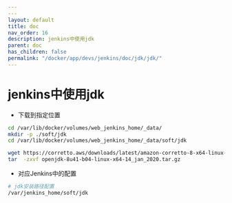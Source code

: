 ```yaml
---
---
layout: default
title: doc
nav_order: 16
description: jenkins中使用jdk
parent: doc
has_children: false
permalink: "/docker/app/devs/jenkins/doc/jdk/jdk/"
---
```


# jenkins中使用jdk

- 下载到指定位置

```bash
cd /var/lib/docker/volumes/web_jenkins_home/_data/
mkdir -p ./soft/jdk
cd /var/lib/docker/volumes/web_jenkins_home/_data/soft/jdk

wget https://corretto.aws/downloads/latest/amazon-corretto-8-x64-linux-jdk.tar.gz
tar  -zxvf openjdk-8u41-b04-linux-x64-14_jan_2020.tar.gz

```

- 对应Jenkins中的配置

```bash
# jdk安装路径配置
/var/jenkins_home/soft/jdk
```
